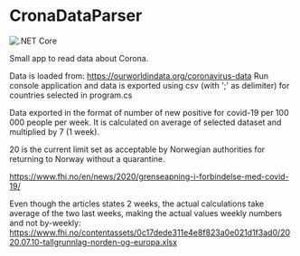 # CronaDataParser

![.NET Core](https://github.com/Glattetre/CronaDataParser/workflows/.NET%20Core/badge.svg)

Small app to read data about Corona.


Data is loaded from: https://ourworldindata.org/coronavirus-data
Run console application and data is exported using csv (with ';' as delimiter) for countries selected in program.cs

Data exported in the format of number of new positive for covid-19 per 100 000 people per week.  It is calculated on average of selected dataset and multiplied by 7 (1 week).  

20 is the current limit set as acceptable by Norwegian authorities for returning to Norway without a quarantine.

https://www.fhi.no/en/news/2020/grenseapning-i-forbindelse-med-covid-19/

Even though the articles states 2 weeks, the actual calculations take average of the two last weeks, making the actual values weekly numbers and not by-weekly:
https://www.fhi.no/contentassets/0c17dede311e4e8f823a0e021d1f3ad0/2020.07.10-tallgrunnlag-norden-og-europa.xlsx

